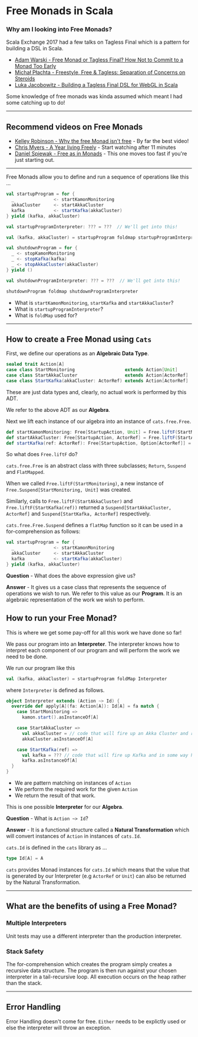 # Free Monads in Scala

### Why am I looking into Free Monads?
Scala Exchange 2017 had a few talks on Tagless Final which is a pattern for building a DSL in Scala.

* [Adam Warski - Free Monad or Tagless Final? How Not to Commit to a Monad Too Early](https://skillsmatter.com/skillscasts/10958-free-monad-or-tagless-final-how-not-to-commit-to-a-monad-too-early)
* [Michał Płachta - Freestyle, Free & Tagless: Separation of Concerns on Steroids](https://skillsmatter.com/skillscasts/10961-freestyle-free-and-tagless-separation-of-concerns-on-steroids)
* [Luka Jacobowitz - Building a Tagless Final DSL for WebGL in Scala](https://skillsmatter.com/skillscasts/11014-building-a-tagless-final-dsl-for-webgl-in-scala)

Some knowledge of free monads was kinda assumed which meant I had some catching up to do!

---
## Recommend videos on Free Monads
* [Kelley Robinson - Why the free Monad isn't free](https://www.youtube.com/watch?v=U0lK0hnbc4U) - By far the best video!
* [Chris Myers - A Year living Freely](https://www.youtube.com/watch?v=rK53C-xyPWw) - Start watching after 11 minutes
* [Daniel Spiewak - Free as in Monads](https://www.youtube.com/watch?v=aKUQUIHRGec) - This one moves too fast if you're just starting out.
---
Free Monads allow you to define and run a sequence of operations like this ...
```scala
val startupProgram = for {
  _               <- startKamonMonitoring
  akkaCluster     <- startAkkaCluster
  kafka           <- startKafka(akkaCluster)
} yield (kafka, akkaCluster)

val startupProgramInterpreter: ??? = ???  // We'll get into this!

val (kafka, akkaCluster) = startupProgram foldmap startupProgramInterpreter

val shutdownProgram = for {
  _ <- stopKamonMonitoring
  _ <- stopKafka(kafka)
  _ <- stopAkkaCluster(akkaCluster)
} yield ()

val shutdownProgramInterpreter: ??? = ???  // We'll get into this!

shutdownProgram foldmap shutdownProgramInterpreter
```

* What is ```startKamonMonitoring```, ```startKafka``` and ```startAkkaCluster```?
* What is ```startupProgramInterpreter```?
* What is ```foldMap``` used for?
___

## How to create a Free Monad using ```Cats```
First, we define our operations as an **Algebraic Data Type**.
```scala
sealed trait Action[A]
case class StartMonitoring                   extends Action[Unit]
case class StartAkkaCluster                  extends Action[ActorRef]
case class StartKafka(akkaCluster: ActorRef) extends Action[ActorRef]
````
These are just data types and, clearly, no actual work is performed by this ADT.

We refer to the above ADT as our **Algebra**.

Next we lift each instance of our algebra into an instance of ```cats.free.Free```.
```scala
def startKamonMonitoring: Free[StartupAction, Unit] = Free.liftF(StartMonitoring)
def startAkkaCluster: Free[StartupAction, ActorRef] = Free.liftF(StartAkkaCluster)
def startKafka(ref: ActorRef): Free[StartupAction, Option[ActorRef]] = Free.liftF(StartKafka(ref))
```
So what does ```Free.liftF``` do?

```cats.free.Free``` is an abstract class with three subclasses; ```Return```, ```Suspend``` and ```FlatMapped```.

When we called ```Free.liftF(StartMonitoring)```, a new instance of ```Free.Suspend[StartMonitoring, Unit]``` was created.

Similarly, calls to ```Free.liftF(StartAkkaCluster)``` and ```Free.liftF(StartKafka(ref))``` returned a ```Suspend[StartAkkaCluster, ActorRef]``` and ```Suspend[StartKafka, ActorRef]``` respectively.

```cats.free.Free.Suspend``` defines a ```flatMap``` function so it can be used in a for-comprehension as follows:
```scala
val startupProgram = for {
  _               <- startKamonMonitoring
  akkaCluster     <- startAkkaCluster
  kafka           <- startKafka(akkaCluster)
} yield (kafka, akkaCluster)
```

**Question** - What does the above expression give us?

**Answer** -  It gives us a case class that represents the sequence of operations we wish to run.
We refer to this value as our **Program**.  It is an algebraic representation of the work we wish to perform.

## How to run your Free Monad?
This is where we get some pay-off for all this work we have done so far!

We pass our program into an **Interpreter**.  The interpreter knows how to interpret each component of our program and will perform the work we need to be done.

We run our program like this
```scala
val (kafka, akkaCluster) = startupProgram foldMap Interpreter
```
where ```Interpreter``` is defined as follows.

```scala
object Interpreter extends (Action ~> Id) {
  override def apply[A](fa: Action[A]): Id[A] = fa match {
    case StartMonitoring =>
      kamon.start().asInstanceOf[A]

    case StartAkkaCluster =>
      val akkaCluster = // code that will fire up an Akka Cluster and return an Akka Shard Region
      akkaCluster.asInstanceOf[A]

    case StartKafka(ref) =>
      val kafka = ??? // code that will fire up Kafka and in some way hook it into the Akka Cluster
      kafka.asInstanceOf[A]
  }
}
```

* We are pattern matching on instances of ```Action```
* We perform the required work for the given ```Action```
* We return the result of that work.

This is one possible **Interpreter** for our **Algebra**.

**Question** - What is ```Action ~> Id```?

**Answer** - It is a functional structure called a **Natural Transformation** which will convert instances of ```Action``` in instances of ```cats.Id```.

```cats.Id``` is defined in the ```cats``` library as ...
```scala
type Id[A] = A
```
```cats``` provides Monad instances for ```cats.Id``` which means that the value that is generated by our Interpreter (e.g ```ActorRef``` or ```Unit```) can also be returned by the Natural Transformation.

----

## What are the benefits of using a Free Monad?

### Multiple Interpreters
Unit tests may use a different interpreter than the production interpreter.

### Stack Safety
The for-comprehension which creates the program simply creates a recursive data structure.
The program is then run against your chosen interpreter in a tail-recursive loop.
All execution occurs on the heap rather than the stack.

----

## Error Handling
Error Handling doesn't come for free.  ```Either``` needs to be explictly used or else the interpreter will throw an exception.





















